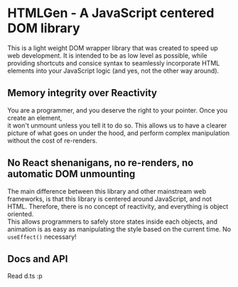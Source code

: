 # HTMLGen - A JavaScript centered DOM library
This is a light weight DOM wrapper library that was created to speed up web development. 
It is intended to be as low level as possible, while providing shortcuts and consice syntax to 
seamlessly incorporate HTML elements into your JavaScript logic (and yes, not the other way around).  

## Memory integrity over Reactivity
You are a programmer, and you deserve the right to your pointer. Once you create an element,  
it won't unmount unless you tell it to do so. This allows us to have a clearer picture of 
what goes on under the hood, and perform complex manipulation without the cost of re-renders.

## No React shenanigans, no re-renders, no automatic DOM unmounting
The main difference between this library and other mainstream web frameworks, is that 
this library is centered around JavaScript, and not HTML. Therefore, there is no 
concept of reactivity, and everything is object oriented.  
This allows programmers to safely store states inside each objects, and animation is 
as easy as manipulating the style based on the current time. No `useEffect()` necessary!


## Docs and API
Read d.ts :p
